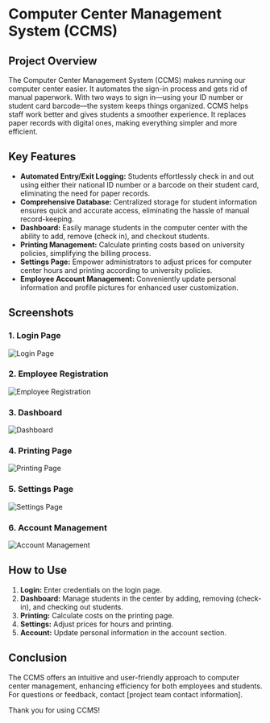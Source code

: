 # Computer Center Management System (CCMS)

## Project Overview

The Computer Center Management System (CCMS) makes running our computer center easier. It automates the sign-in process and gets rid of manual paperwork. With two ways to sign in—using your ID number or student card barcode—the system keeps things organized. CCMS helps staff work better and gives students a smoother experience. It replaces paper records with digital ones, making everything simpler and more efficient. 
## Key Features

- **Automated Entry/Exit Logging:** Students effortlessly check in and out using either their national ID number or a barcode on their student card, eliminating the need for paper records.
- **Comprehensive Database:** Centralized storage for student information ensures quick and accurate access, eliminating the hassle of manual record-keeping.
- **Dashboard:** Easily manage students in the computer center with the ability to add, remove (check in), and checkout students.
- **Printing Management:** Calculate printing costs based on university policies, simplifying the billing process.
- **Settings Page:** Empower administrators to adjust prices for computer center hours and printing according to university policies.
- **Employee Account Management:** Conveniently update personal information and profile pictures for enhanced user customization.

## Screenshots

### 1. Login Page
![Login Page](images/login_page.png)

### 2. Employee Registration
![Employee Registration](images/registration_page.png)

### 3. Dashboard
![Dashboard](images/dashboard.png)

### 4. Printing Page
![Printing Page](images/printing_page.png)

### 5. Settings Page
![Settings Page](images/settings_page.png)

### 6. Account Management
![Account Management](images/account_page.png)

## How to Use

1. **Login:** Enter credentials on the login page.
2. **Dashboard:** Manage students in the center by adding, removing (check-in), and checking out students.
3. **Printing:** Calculate costs on the printing page.
4. **Settings:** Adjust prices for hours and printing.
5. **Account:** Update personal information in the account section.

## Conclusion

The CCMS offers an intuitive and user-friendly approach to computer center management, enhancing efficiency for both employees and students. For questions or feedback, contact [project team contact information].

Thank you for using CCMS!
